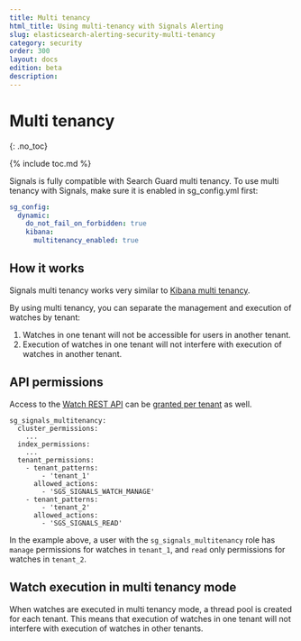 ```yaml
---
title: Multi tenancy
html_title: Using multi-tenancy with Signals Alerting
slug: elasticsearch-alerting-security-multi-tenancy
category: security
order: 300
layout: docs
edition: beta
description: 
---
```


<!--- Copyright 2019 floragunn GmbH -->

# Multi tenancy
{: .no_toc}

{% include toc.md %}

Signals is fully compatible with Search Guard multi tenancy. To use multi tenancy with Signals, make sure it is enabled in sg_config.yml first:

```yaml
sg_config:
  dynamic:
    do_not_fail_on_forbidden: true 
    kibana:
      multitenancy_enabled: true
```

## How it works

Signals multi tenancy works very similar to [Kibana multi tenancy](../_docs_kibana/kibana_multitenancy.md).

By using multi tenancy, you can separate the management and execution of watches by tenant: 

1. Watches in one tenant will not be accessible for users in another tenant. 
2. Execution of watches in one tenant will not interfere with execution of watches in another tenant.

## API permissions

Access to the [Watch REST API](rest_api.md) can be [granted per tenant](security_permissions.md) as well.

```
sg_signals_multitenancy:
  cluster_permissions:
    ...
  index_permissions:
    ...
  tenant_permissions:
    - tenant_patterns:
        - 'tenant_1'
      allowed_actions:
        - 'SGS_SIGNALS_WATCH_MANAGE'
    - tenant_patterns:
        - 'tenant_2'
      allowed_actions:
        - 'SGS_SIGNALS_READ'

```

In the example above, a user with the `sg_signals_multitenancy` role has `manage` permissions for watches in `tenant_1`, and `read` only permissions for watches in `tenant_2`.

## Watch execution in multi tenancy mode

When watches are executed in multi tenancy mode, a thread pool is created for each tenant. This means that execution of watches in one tenant will not interfere with execution of watches in other tenants.
